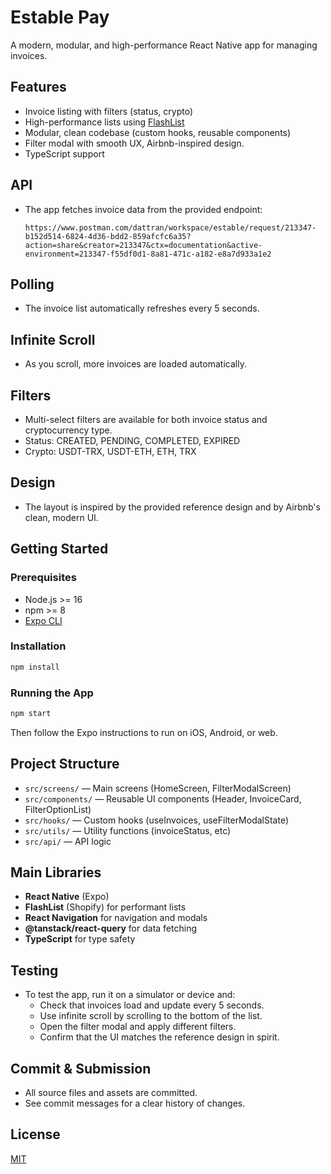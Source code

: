 # Estable Pay

A modern, modular, and high-performance React Native app for managing invoices.

## Features

- Invoice listing with filters (status, crypto)
- High-performance lists using [FlashList](https://shopify.github.io/flash-list/)
- Modular, clean codebase (custom hooks, reusable components)
- Filter modal with smooth UX, Airbnb-inspired design.
- TypeScript support

## API

- The app fetches invoice data from the provided endpoint:
  ```
  https://www.postman.com/dattran/workspace/estable/request/213347-b152d514-6824-4d36-bdd2-859afcfc6a35?action=share&creator=213347&ctx=documentation&active-environment=213347-f55df0d1-8a81-471c-a182-e8a7d933a1e2
  ```

## Polling

- The invoice list automatically refreshes every 5 seconds.

## Infinite Scroll

- As you scroll, more invoices are loaded automatically.

## Filters

- Multi-select filters are available for both invoice status and cryptocurrency type.
- Status: CREATED, PENDING, COMPLETED, EXPIRED
- Crypto: USDT-TRX, USDT-ETH, ETH, TRX

## Design

- The layout is inspired by the provided reference design and by Airbnb's clean, modern UI.

## Getting Started

### Prerequisites

- Node.js >= 16
- npm >= 8
- [Expo CLI](https://docs.expo.dev/get-started/installation/)

### Installation

```bash
npm install
```

### Running the App

```bash
npm start
```

Then follow the Expo instructions to run on iOS, Android, or web.

## Project Structure

- `src/screens/` — Main screens (HomeScreen, FilterModalScreen)
- `src/components/` — Reusable UI components (Header, InvoiceCard, FilterOptionList)
- `src/hooks/` — Custom hooks (useInvoices, useFilterModalState)
- `src/utils/` — Utility functions (invoiceStatus, etc)
- `src/api/` — API logic

## Main Libraries

- **React Native** (Expo)
- **FlashList** (Shopify) for performant lists
- **React Navigation** for navigation and modals
- **@tanstack/react-query** for data fetching
- **TypeScript** for type safety

## Testing

- To test the app, run it on a simulator or device and:
  - Check that invoices load and update every 5 seconds.
  - Use infinite scroll by scrolling to the bottom of the list.
  - Open the filter modal and apply different filters.
  - Confirm that the UI matches the reference design in spirit.

## Commit & Submission

- All source files and assets are committed.
- See commit messages for a clear history of changes.

## License

[MIT](LICENSE)
